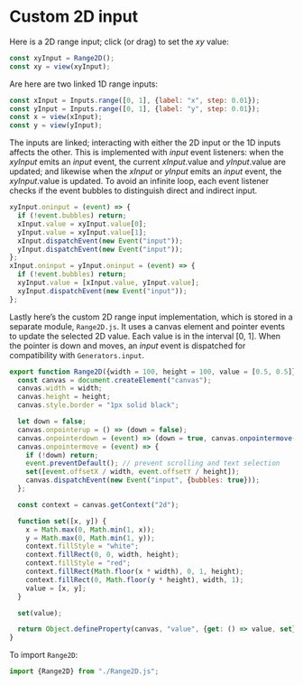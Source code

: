 # Custom 2D input

Here is a 2D range input; click (or drag) to set the _xy_ value:

```js echo
const xyInput = Range2D();
const xy = view(xyInput);
```

Are here are two linked 1D range inputs:

```js echo
const xInput = Inputs.range([0, 1], {label: "x", step: 0.01});
const yInput = Inputs.range([0, 1], {label: "y", step: 0.01});
const x = view(xInput);
const y = view(yInput);
```

The inputs are linked; interacting with either the 2D input or the 1D inputs affects the other. This is implemented with _input_ event listeners: when the _xyInput_ emits an _input_ event, the current _xInput_.value and _yInput_.value are updated; and likewise when the _xInput_ or _yInput_ emits an _input_ event, the _xyInput_.value is updated. To avoid an infinite loop, each event listener checks if the event bubbles to distinguish direct and indirect input.

```js echo
xyInput.oninput = (event) => {
  if (!event.bubbles) return;
  xInput.value = xyInput.value[0];
  yInput.value = xyInput.value[1];
  xInput.dispatchEvent(new Event("input"));
  yInput.dispatchEvent(new Event("input"));
};
xInput.oninput = yInput.oninput = (event) => {
  if (!event.bubbles) return;
  xyInput.value = [xInput.value, yInput.value];
  xyInput.dispatchEvent(new Event("input"));
};
```

Lastly here’s the custom 2D range input implementation, which is stored in a separate module, `Range2D.js`. It uses a canvas element and pointer events to update the selected 2D value. Each value is in the interval [0, 1]. When the pointer is down and moves, an _input_ event is dispatched for compatibility with `Generators.input`.

```js run=false
export function Range2D({width = 100, height = 100, value = [0.5, 0.5]} = {}) {
  const canvas = document.createElement("canvas");
  canvas.width = width;
  canvas.height = height;
  canvas.style.border = "1px solid black";

  let down = false;
  canvas.onpointerup = () => (down = false);
  canvas.onpointerdown = (event) => (down = true, canvas.onpointermove(event));
  canvas.onpointermove = (event) => {
    if (!down) return;
    event.preventDefault(); // prevent scrolling and text selection
    set([event.offsetX / width, event.offsetY / height]);
    canvas.dispatchEvent(new Event("input", {bubbles: true}));
  };

  const context = canvas.getContext("2d");

  function set([x, y]) {
    x = Math.max(0, Math.min(1, x));
    y = Math.max(0, Math.min(1, y));
    context.fillStyle = "white";
    context.fillRect(0, 0, width, height);
    context.fillStyle = "red";
    context.fillRect(Math.floor(x * width), 0, 1, height);
    context.fillRect(0, Math.floor(y * height), width, 1);
    value = [x, y];
  }

  set(value);

  return Object.defineProperty(canvas, "value", {get: () => value, set});
}
```

To import `Range2D`:

```js echo
import {Range2D} from "./Range2D.js";
```
